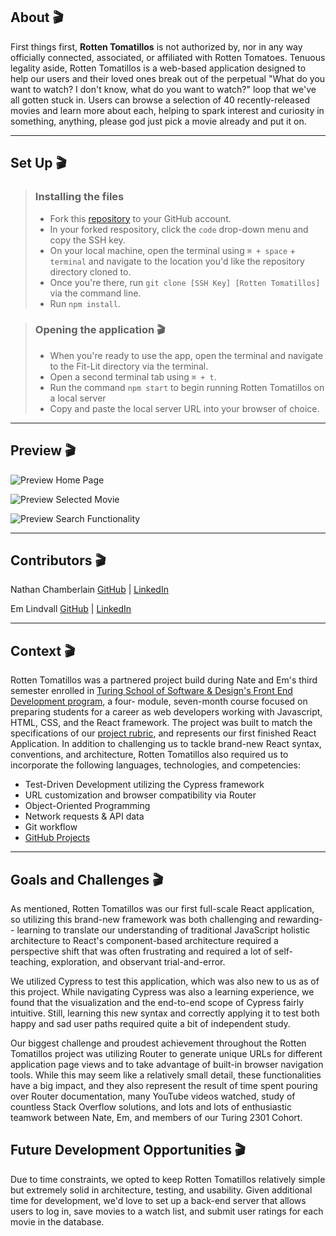 ## About 🎬

First things first, **Rotten Tomatillos** is not authorized by, nor in any way officially connected, associated, or affiliated with Rotten Tomatoes. Tenuous legality aside, Rotten Tomatillos is a web-based application designed to help our users and their loved ones break out of the perpetual "What do you want to watch? I don't know, what do you want to watch?" loop that we've all gotten stuck in. Users can browse a selection of 40 recently-released movies and learn more about each, helping to spark interest and curiosity in something, anything, please god just pick a movie already and put it on.

---

## Set Up 🎬

> ### Installing the files
> - Fork this [repository]([https://github.com/emlindvall/out-there](https://github.com/CodeMeister362/rotten-tomatillos)) to your GitHub account. 
> - In your forked respository, click the `code` drop-down menu and copy the SSH key.
> - On your local machine, open the terminal using  `⌘ + space` + `terminal` and navigate to the location you'd like the repository directory cloned to. 
> - Once you're there, run `git clone [SSH Key] [Rotten Tomatillos]` via the command line.
> - Run `npm install`.

> ### Opening the application 🎬
> - When you're ready to use the app, open the terminal and navigate to the Fit-Lit directory via the terminal.
> - Open a second terminal tab using `⌘ + t`.
> - Run the command `npm start` to begin running Rotten Tomatillos on a local server
> - Copy and paste the local server URL into your browser of choice.

---

## Preview 🎬

![Preview Home Page](https://media.giphy.com/media/v1.Y2lkPTc5MGI3NjExMGM0YmMyMzcxMWIxMjY5MzUwYWYzOWFlNzdmYTlkOGNjZjJkMTliOCZlcD12MV9pbnRlcm5hbF9naWZzX2dpZklkJmN0PWc/4YsbC2MPxm10T5Ge11/giphy.gif)

![Preview Selected Movie](https://media.giphy.com/media/v1.Y2lkPTc5MGI3NjExNjEzOWVmYTUxOGVlOTRlMTk2MDJjNWM4ODc2ZDEwMWM5ODhiZWQxMCZlcD12MV9pbnRlcm5hbF9naWZzX2dpZklkJmN0PWc/omxZWmGzzTlgPV60yW/giphy.gif)

![Preview Search Functionality](https://media.giphy.com/media/v1.Y2lkPTc5MGI3NjExMzM2ZGRkNWYwMDNkYjNlNDFlN2IwN2IxZGQxZjgxYTZlN2JhYTBjZCZlcD12MV9pbnRlcm5hbF9naWZzX2dpZklkJmN0PWc/whJHcNfgaMa0BIDoPq/giphy.gif)

---

## Contributors 🎬

Nathan Chamberlain [GitHub](https://github.com/CodeMeister362) | [LinkedIn](https://www.linkedin.com/in/chamberlainux/)

Em Lindvall  [GitHub](https://github.com/emlindvall) | [LinkedIn](https://www.linkedin.com/in/emilylindvall/)

---

## Context 🎬

Rotten Tomatillos was a partnered project build during Nate and Em's third semester enrolled in [Turing School of Software & Design's Front End Development program](https://frontend.turing.edu/), a four- module, seven-month course focused on preparing students for a career as web developers working with Javascript, HTML, CSS, and the React framework. The project was built to match the specifications of our [project rubric](https://frontend.turing.edu/projects/module-3/rancid-tomatillos-v3.html), and represents our first finished React Application. In addition to challenging us to tackle brand-new React syntax, conventions, and architecture, Rotten Tomatillos also required us to incorporate the following languages, technologies, and competencies: 
  * Test-Driven Development utilizing the Cypress framework
  * URL customization and browser compatibility via Router 
  * Object-Oriented Programming
  * Network requests & API data 
  * Git workflow
  * [GitHub Projects](https://github.com/users/CodeMeister362/projects/3/views/1)

---

## Goals and Challenges 🎬
As mentioned, Rotten Tomatillos was our first full-scale React application, so utilizing this brand-new framework was both challenging and rewarding-- learning to translate our understanding of traditional JavaScript holistic architecture to React's component-based architecture required a perspective shift that was often frustrating and required a lot of self-teaching, exploration, and observant trial-and-error. 

We utilized Cypress to test this application, which was also new to us as of this project. While navigating Cypress was also a learning experience, we found that the visualization and the end-to-end scope of Cypress fairly intuitive. Still, learning this new syntax and correctly applying it to test both happy and sad user paths required quite a bit of independent study. 

Our biggest challenge and proudest achievement throughout the Rotten Tomatillos project was utilizing Router to generate unique URLs for different application page views and to take advantage of built-in browser navigation tools. While this may seem like a relatively small detail, these functionalities have a big impact, and they also represent the result of time spent pouring over Router documentation, many YouTube videos watched, study of countless Stack Overflow solutions, and lots and lots of enthusiastic teamwork between Nate, Em, and members of our Turing 2301 Cohort. 

## Future Development Opportunities 🎬
Due to time constraints, we opted to keep Rotten Tomatillos relatively simple but extremely solid in architecture, testing, and usability. Given additional time for development, we'd love to set up a back-end server that allows users to log in, save movies to a watch list, and submit user ratings for each movie in the database. 

